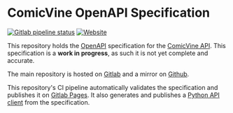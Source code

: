 # ComicVine OpenAPI Specification

[![Gitlab pipeline status](https://img.shields.io/gitlab/pipeline/guillaumedsde/comicvine-api-specification)](https://gitlab.com/guillaumedsde/comicvine-api-specification/-/pipelines)
[![Website](https://img.shields.io/website?down_message=failing&label=docs&up_message=passing&url=https%3A%2F%2Fgithub.com%2Fguillaumedsde%2Fcomicvine-client-python)](https://github.com/guillaumedsde/comicvine-client-python)

This repository holds the [OpenAPI](https://www.openapis.org/) specification for the [ComicVine API](https://comicvine.gamespot.com/api/). This specification is a **work in progress**, as such it is not yet complete and accurate.

The main repository is hosted on [Gitlab](https://gitlab.com/guillaumedsde/comicvine-api-specification) and a mirror on [Github](https://github.com/guillaumedsde/comicvine-api-specification).

This repository's CI pipeline automatically validates the specification and publishes it on [Gitlab Pages](https://guillaumedsde.gitlab.io/comicvine-api-specification).
It also generates and publishes a [Python API client](https://github.com/guillaumedsde/comicvine-api-specification) from the specification.
